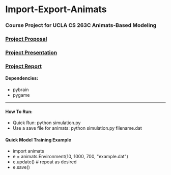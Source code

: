 Import-Export-Animats
============================================================
### Course Project for UCLA CS 263C Animats-Based Modeling

### [Project Proposal](https://docs.google.com/document/d/1-vtd3lldCF_84RwrdrOmYrAuGJszBgf5PuqX0CxL8qE)
### [Project Presentation](https://docs.google.com/presentation/d/1nOzJIDy3O5cS1DvDtgHL4e2LRKycsBFy2hNM26x0vPE)
### [Project Report](https://docs.google.com/document/d/1Xxe5j6ea0gBwbp8WcYVyXQ59dWXuPNT9ltiuf0Fl0E8)

#### Dependencies:
* pybrain
* pygame

------------------------------------------------------------
#### How To Run:
* Quick Run: 	               python simulation.py
* Use a save file for animats: python simulation.py filename.dat

#### Quick Model Training Example
* import animats
* e = animats.Environment(10, 1000, 700, "example.dat")
* e.update() # repeat as desired
* e.save()
